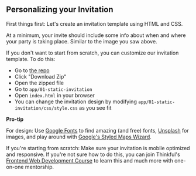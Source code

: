 ## Personalizing your Invitation

First things first: Let's create an invitation template using HTML and CSS.

At a minimum, your invite should include some info about when and where your party is taking place. Similar to the image you saw above.

If you don't want to start from scratch, you can customize our invitation template. To do this:
- Go to [the repo](https://github.com/Thinkful/guide-uber-api)
- Click "Download Zip"
- Open the zipped file
- Go to `app/01-static-invitation`
- Open `index.html` in your browser
- You can change the invitation design by modifying `app/01-static-invitation/css/style.css` as you see fit

__Pro-tip__

For design: Use [Google Fonts](http://www.google.com/fonts) to find amazing (and free) fonts, [Unsplash](https://unsplash.com) for images, and play around with [Google's Styled Maps Wizard](http://gmaps-samples-v3.googlecode.com/svn/trunk/styledmaps/wizard/index.html).

If you're starting from scratch: Make sure your invitation is mobile optimized and responsive. If you're not sure how to do this, you can join Thinkful's [Frontend Web Development Course](http://www.thinkful.com/web-development-course?utm_source=tf_uber_party_invite_guide&utm_medium=link&utm_campaign=tf_guides) to learn this and much more with one-on-one mentorship.



